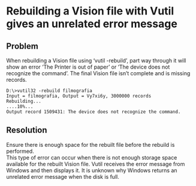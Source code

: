 # Rebuilding a Vision file with Vutil gives an unrelated error message
## Problem

When rebuilding a Vision file using ‘vutil -rebuild’, part way through it will show an error ‘The Printer is out of paper’ or ‘The device does not recognize the command’. The final Vision file isn’t complete and is missing records.  

```
D:\>vutil32 -rebuild filmografia
Input = filmografia, Output = Vy7xi6y, 3000000 records
Rebuilding...
....10%...
Output record 1509431: The device does not recognize the command.
```

## Resolution

Ensure there is enough space for the rebuilt file before the rebuild is performed.  
This type of error can occur when there is not enough storage space available for the rebuilt Vision file. Vutil receives the error message from Windows and then displays it. It is unknown why Windows returns an unrelated error message when the disk is full.  